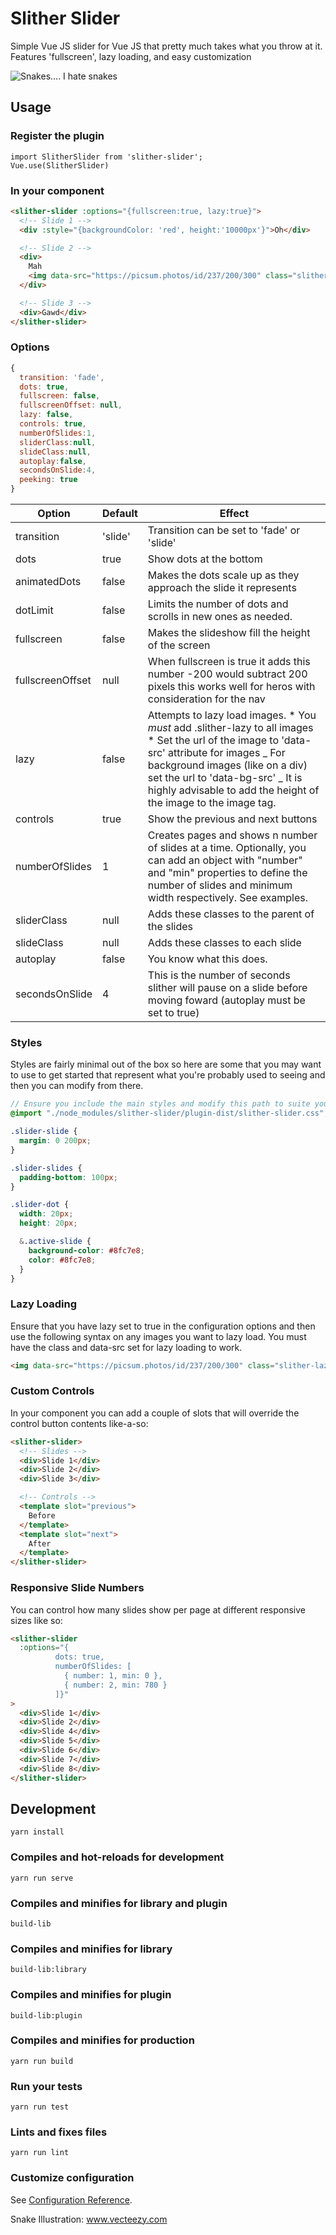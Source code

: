 # Slither Slider

Simple Vue JS slider for Vue JS that pretty much takes what you throw at it. Features 'fullscreen', lazy loading, and easy customization

![Snakes.... I hate snakes](https://github.com/dolbex/slither-slider/blob/master/snake.png?raw=true)

## Usage

### Register the plugin

```
import SlitherSlider from 'slither-slider';
Vue.use(SlitherSlider)
```

### In your component

```html
<slither-slider :options="{fullscreen:true, lazy:true}">
  <!-- Slide 1 -->
  <div :style="{backgroundColor: 'red', height:'10000px'}">Oh</div>

  <!-- Slide 2 -->
  <div>
    Mah
    <img data-src="https://picsum.photos/id/237/200/300" class="slither-lazy" />
  </div>

  <!-- Slide 3 -->
  <div>Gawd</div>
</slither-slider>
```

### Options

```javascript
{
  transition: 'fade',
  dots: true,
  fullscreen: false,
  fullscreenOffset: null,
  lazy: false,
  controls: true,
  numberOfSlides:1,
  sliderClass:null,
  slideClass:null,
  autoplay:false,
  secondsOnSlide:4,
  peeking: true
}
```

| Option           | Default | Effect                                                                                                                                                                                                                                                                                  |
| ---------------- | ------- | --------------------------------------------------------------------------------------------------------------------------------------------------------------------------------------------------------------------------------------------------------------------------------------- |
| transition       | 'slide' | Transition can be set to 'fade' or 'slide'                                                                                                                                                                                                                                              |
| dots             | true    | Show dots at the bottom                                                                                                                                                                                                                                                                 |
| animatedDots     | false   | Makes the dots scale up as they approach the slide it represents                                                                                                                                                                                                                        |
| dotLimit         | false   | Limits the number of dots and scrolls in new ones as needed.                                                                                                                                                                                                                            |
| fullscreen       | false   | Makes the slideshow fill the height of the screen                                                                                                                                                                                                                                       |
| fullscreenOffset | null    | When fullscreen is true it adds this number -200 would subtract 200 pixels this works well for heros with consideration for the nav                                                                                                                                                     |
| lazy             | false   | Attempts to lazy load images. * You *must* add .slither-lazy to all images * Set the url of the image to 'data-src' attribute for images _ For background images (like on a div) set the url to 'data-bg-src' _ It is highly advisable to add the height of the image to the image tag. |
| controls         | true    | Show the previous and next buttons                                                                                                                                                                                                                                                      |
| numberOfSlides   | 1       | Creates pages and shows n number of slides at a time. Optionally, you can add an object with "number" and "min" properties to define the number of slides and minimum width respectively. See examples.                                                                                 |
| sliderClass      | null    | Adds these classes to the parent of the slides                                                                                                                                                                                                                                          |
| slideClass       | null    | Adds these classes to each slide                                                                                                                                                                                                                                                        |
| autoplay         | false   | You know what this does.                                                                                                                                                                                                                                                                |
| secondsOnSlide   | 4       | This is the number of seconds slither will pause on a slide before moving foward (autoplay must be set to true)                                                                                                                                                                         |

### Styles

Styles are fairly minimal out of the box so here are some that you may want to use to get started that represent what you're probably used to seeing and then you can modify from there.

```scss
// Ensure you include the main styles and modify this path to suite your needs
@import "./node_modules/slither-slider/plugin-dist/slither-slider.css";

.slider-slide {
  margin: 0 200px;
}

.slider-slides {
  padding-bottom: 100px;
}

.slider-dot {
  width: 20px;
  height: 20px;

  &.active-slide {
    background-color: #8fc7e8;
    color: #8fc7e8;
  }
}
```

### Lazy Loading

Ensure that you have lazy set to true in the configuration options and then use the following syntax on any images you want to lazy load. You must have the class and data-src set for lazy loading to work.

```html
<img data-src="https://picsum.photos/id/237/200/300" class="slither-lazy" />
```

### Custom Controls

In your component you can add a couple of slots that will override the control button contents like-a-so:

```html
<slither-slider>
  <!-- Slides -->
  <div>Slide 1</div>
  <div>Slide 2</div>
  <div>Slide 3</div>

  <!-- Controls -->
  <template slot="previous">
    Before
  </template>
  <template slot="next">
    After
  </template>
</slither-slider>
```

### Responsive Slide Numbers

You can control how many slides show per page at different responsive sizes like so:

```html
<slither-slider
  :options="{
          dots: true,
          numberOfSlides: [
            { number: 1, min: 0 },
            { number: 2, min: 780 }
          ]}"
>
  <div>Slide 1</div>
  <div>Slide 2</div>
  <div>Slide 4</div>
  <div>Slide 5</div>
  <div>Slide 6</div>
  <div>Slide 7</div>
  <div>Slide 8</div>
</slither-slider>
```

## Development

```
yarn install
```

### Compiles and hot-reloads for development

```
yarn run serve
```

### Compiles and minifies for library and plugin

```
build-lib
```

### Compiles and minifies for library

```
build-lib:library
```

### Compiles and minifies for plugin

```
build-lib:plugin
```

### Compiles and minifies for production

```
yarn run build
```

### Run your tests

```
yarn run test
```

### Lints and fixes files

```
yarn run lint
```

### Customize configuration

See [Configuration Reference](https://cli.vuejs.org/config/).

Snake Illustration: <a href="https://www.vecteezy.com/">www.vecteezy.com</a>
